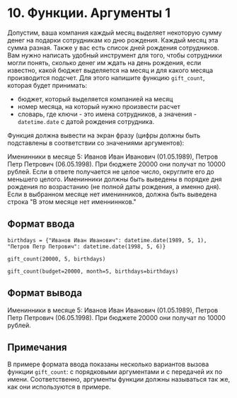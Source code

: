 # 10. Функции. Аргументы 1
Допустим, ваша компания каждый месяц выделяет некоторую сумму денег на подарки сотрудникам ко дню рождения. Каждый месяц эта сумма разная. Также у вас есть список дней рождения сотрудников. Вам нужно написать удобный инструмент для того, чтобы сотрудники могли понять, сколько денег им ждать на день рождения, если известно, какой бюджет выделяется на месяц и для какого месяца производится подсчет. Для этого напишите функцию `gift_count`, которая будет принимать:

- бюджет, который выделяется компанией на месяц
- номер месяца, на который нужно произвести расчет
- словарь, где ключи - это имена сотрудников, а значения - `datetime.date` с датой рождения сотрудника.

Функция должна вывести на экран фразу (цифры должны быть подставлены в соответствии со значениями аргументов):

Именинники в месяце 5: Иванов Иван Иванович (01.05.1989), Петров Петр Петрович (06.05.1998). При бюджете 20000 они получат по 10000 рублей.
Если в ответе получается не целое число, округлите его до меньшего целого. Именинники должны быть выведены в порядке дня рождения по возрастанию (не полной даты рождения, а именно дня). Если в выбранном месяце нет именинников, должна быть выведена строка "В этом месяце нет именниннков."

## Формат ввода
`birthdays = {"Иванов Иван Иванович": datetime.date(1989, 5, 1), "Петров Петр Петрович": datetime.date(1998, 5, 6)}`

`gift_count(20000, 5, birthdays)`

`gift_count(budget=20000, month=5, birthdays=birthdays)`

## Формат вывода
Именинники в месяце 5: Иванов Иван Иванович (01.05.1989), Петров Петр Петрович (06.05.1998). При бюджете 20000 они получат по 10000 рублей.

## Примечания
В примере формата ввода показаны несколько вариантов вызова функции `gift_count`: с порядковыми аргументами и с передачей их по имени. Соответственно, аргументы функции должны называться так же, как они используются в примере.